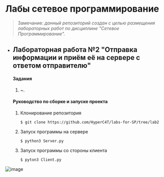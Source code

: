 # Лабы сетевое программирование
 > Замечание: *данный репозиторий создан с целью  размещения лабораторных работ по дисциплине "Сетевое Программирование".*
+ ## Лабораторная работа №2 "Отправка информации и приём её на сервере с ответом отправителю"
	#### **Задания**
	1. ~.
	#### **Руководство по сборке и запуске проекта**
	1. Клонирование репозитория
		```
		$ git clone https://github.com/HyperC4T/labs-for-SP/tree/lab2
		```
	2. Запуск программы на сервере
		```
		$ python3 Server.py
		```
	3. Запуск программы со стороны клиента
		```
		$ pyton3 Client.py
		```
![image](https://user-images.githubusercontent.com/115781737/233776137-e55477f9-8b3f-4726-9898-86db9f23bee7.png)
